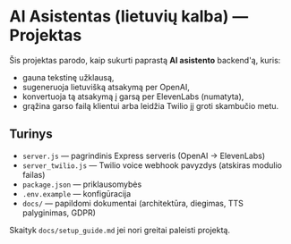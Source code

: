 # AI Asistentas (lietuvių kalba) — Projektas

Šis projektas parodo, kaip sukurti paprastą **AI asistento** backend'ą, kuris:

- gauna tekstinę užklausą,
- sugeneruoja lietuvišką atsakymą per OpenAI,
- konvertuoja tą atsakymą į garsą per ElevenLabs (numatyta),
- grąžina garso failą klientui arba leidžia Twilio jį groti skambučio metu.

## Turinys
- `server.js` — pagrindinis Express serveris (OpenAI -> ElevenLabs)
- `server_twilio.js` — Twilio voice webhook pavyzdys (atskiras modulio failas)
- `package.json` — priklausomybės
- `.env.example` — konfigūracija
- `docs/` — papildomi dokumentai (architektūra, diegimas, TTS palyginimas, GDPR)

Skaityk `docs/setup_guide.md` jei nori greitai paleisti projektą.
